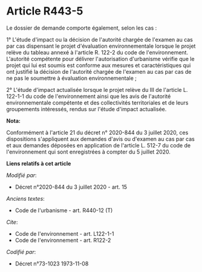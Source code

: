 # Article R443-5

Le dossier de demande comporte également, selon les cas :

1° L'étude d'impact ou la décision de l'autorité chargée de l'examen au cas par cas dispensant le projet d'évaluation
environnementale lorsque le projet relève du tableau annexé à l'article R. 122-2 du code de l'environnement. L'autorité
compétente pour délivrer l'autorisation d'urbanisme vérifie que le projet qui lui est soumis est conforme aux mesures et
caractéristiques qui ont justifié la décision de l'autorité chargée de l'examen au cas par cas de ne pas le soumettre à
évaluation environnementale ;

2° L'étude d'impact actualisée lorsque le projet relève du III de l'article L. 122-1-1 du code de l'environnement ainsi que
les avis de l'autorité environnementale compétente et des collectivités territoriales et de leurs groupements intéressés,
rendus sur l'étude d'impact actualisée.

**Nota:**

Conformément à l'article 21 du décret n° 2020-844 du 3 juillet 2020, ces dispositions s'appliquent aux demandes d'avis ou
d'examen au cas par cas et aux demandes déposées en application de l'article L. 512-7 du code de l'environnement qui sont
enregistrées à compter du 5 juillet 2020.

**Liens relatifs à cet article**

_Modifié par_:

  - Décret n°2020-844 du 3 juillet 2020 - art. 15

_Anciens textes_:

  - Code de l'urbanisme - art. R440-12 (T)

_Cite_:

  - Code de l'environnement - art. L122-1-1
  - Code de l'environnement - art. R122-2

_Codifié par_:

  - Décret n°73-1023 1973-11-08
